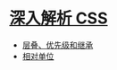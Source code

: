 # [深入解析 CSS](https://book.douban.com/subject/35021471/)

* [层叠、优先级和继承](./chapter-1.md)
* [相对单位](./chapter-2.md)